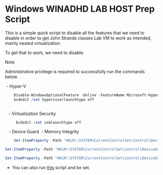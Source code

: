 # Windows WINADHD LAB HOST Prep Script #

This is a simple quick script to disable all the features that we need to disable in order to get John Strands classes Lab VM to work as intended, mainly nested virtualization.

To get that to work, we need to disable:
>[!Note]
> Administrative privilege is required to successfully run the commands below.


 - Hyper-V
``` PowerShell
	Disable-WindowsOptionalFeature -Online -FeatureName Microsoft-Hyper-V-All
	bcdedit /set hypervisorlaunchtype off
	
```
 
 - Virtualization Security
```PowerShell
	 bcdedit /set vsmlaunchtype off
```
 
 - Device Guard
	 - Memory Integrity

```PowerShell
	Set-ItemProperty -Path "HKLM:\SYSTEM\CurrentControlSet\Control\DeviceGuard\Scenarios\HypervisorEnforcedCodeIntegrity" -Name "Enabled" -Value "0"

Set-ItemProperty -Path "HKLM:\SYSTEM\CurrentControlSet\Control\DeviceGuard\Scenarios\SystemGuard" -Name "Enabled" -Value "0"

Set-ItemProperty -Path "HKLM:\SYSTEM\CurrentControlSet\Control\DeviceGuard" -Name "EnableVirtualizationBasedSecurity" -Value "0"
```

- You can also run [this](https://github.com/krooth/Antisyphon_lab_scripts/blob/main/WinADHD/Disable_Hyper_V_and_Device_Guard.ps1) script and be set.